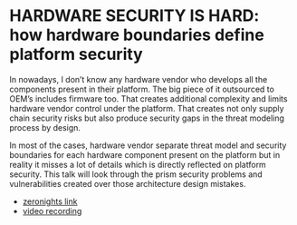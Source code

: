 # HARDWARE SECURITY IS HARD: how hardware boundaries define platform security

In nowadays, I don’t know any hardware vendor who develops all the components present in their platform. The big piece of it outsourced to OEM’s includes firmware too. That creates additional complexity and limits hardware vendor control under the platform. That creates not only supply chain security risks but also produce security gaps in the threat modeling process by design.

In most of the cases, hardware vendor separate threat model and security boundaries for each hardware component present on the platform but in reality it misses a lot of details which is directly reflected on platform security. This talk will look through the prism security problems and vulnerabilities created over those architecture design mistakes.

* [zeronights link](https://zeronights.ru/report-en/hardware-security-is-hard-how-hardware-boundaries-define-platform-security/)
* [video recording](https://www.youtube.com/watch?v=ovGDHgG5pGw)
